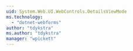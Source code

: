 ```yaml
---
uid: System.Web.UI.WebControls.DetailsViewMode
ms.technology: 
  - "dotnet-webforms"
author: "tdykstra"
ms.author: "tdykstra"
manager: "wpickett"
---
```


